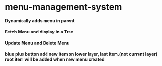# menu-management-system
#### Dynamically adds menu in parent 
#### Fetch Menu and display in a Tree
#### Update Menu and Delete Menu
#### blue plus button add new item on lower layer, last item.(not current layer) root item will be added when new menu created
